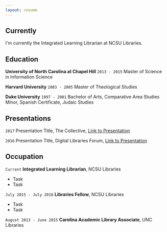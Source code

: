 ```yaml
---
layout: resume
---
```


## Currently
I'm currently the Integrated Learning Librarian at NCSU Libraries.

## Education
__University of North Carolina at Chapel Hill__
`2013 - 2015`
Master of Science in Information Science

__Harvard University__
`2003 - 2005`
Master of Theological Studies

__Duke University__
`1997 - 2001`
Bachelor of Arts, Comparative Area Studies
Minor, Spanish
Certificate, Judaic Studies


## Presentations
`2017`
Presentation Title, The Collective, <a href="http://MyWebsite.tld/presentation1">Link to Presentation</a>

`2016`
Presentation Title, Digital Libraries Forum, <a href="http://MyWebsite.tld/presentation1">Link to Presentation</a>


## Occupation

`Current`
__Integrated Learning Librarian__, NCSU Libraries

- Task
- Task

`July 2015 - July 2016`
__Libraries Fellow__, NCSU Libraries

- Task
- Task

`August 2013 - June 2015`
__Carolina Academic Library Associate__, UNC Libraries


<!-- ### Footer

Last updated: May 2013 -->

